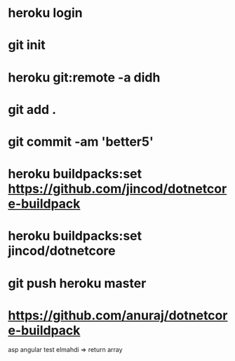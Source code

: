 # heroku login 
# git init 
# heroku git:remote -a didh 
# git add . 
# git commit -am 'better5' 
# heroku buildpacks:set https://github.com/jincod/dotnetcore-buildpack 
# heroku buildpacks:set jincod/dotnetcore 
# git push heroku master

# https://github.com/anuraj/dotnetcore-buildpack
asp angular
test elmahdi => return array
